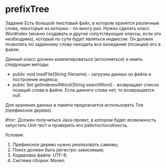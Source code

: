 # prefixTree

Задание
Есть большой текстовый файл, в котором хранятся различные слова,
некоторые из которых - по многу раз.
Нужно сделать класс WordIndex (можно создавать и другие сопутствующие
классы, если это необходимо), который по сути будет являться индексом.
Он должен позволять по заданному слову находить все вхождения (позиции)
его в файле.

Данный класс должен компилироваться (исполняться) и иметь следующие
методы:

- public void loadFile(String filename) - загрузка данных из файла
и построение индекса;
- public Set<Integer> getIndexes4Word(String searchWord) - возвращает
список позиций слова в файле. Если данного слова нет, то возвращается
null.
  
Для хранения данных в памяти предлагается использовать Trie (префиксное
дерево).

Итог:
Должен получиться Java-проект, в котором будет возможность запустить
Unit-тест и проверить его работоспособность.

Условия:
1. Префиксное дерево нужно реализовать самому;
2. Поиск должен быть регистро-зависимым;
3. Кодировка файла: UTF-8;
4. Система сборки: Maven.
